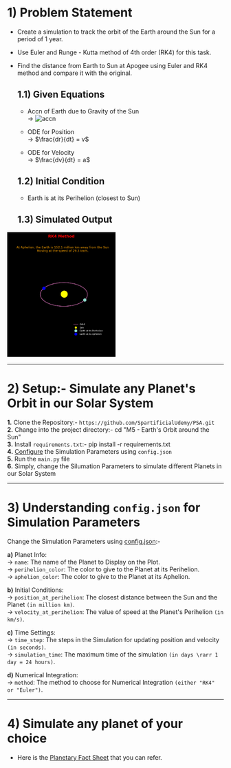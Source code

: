 # 1) Problem Statement

* Create a simulation to track the orbit of the Earth around the Sun for a period of 1 year.
* Use Euler and Runge - Kutta method of 4th order (RK4) for this task.
* Find the distance from Earth to Sun at Apogee using Euler and RK4 method and compare it with the original.

   ## 1.1) Given Equations

   * Accn of Earth due to Gravity of the Sun                    
       → ![accn](https://www.sciweavers.org/upload/Tex2Img_1707682789/render.png)
   
   * ODE for Position                               
       → $\frac{dr}{dt} = v$ 
   
   * ODE for Velocity                  
      → $\frac{dv}{dt} = a$
   
   ## 1.2) Initial Condition
   * Earth is at its Perihelion (closest to Sun)
   
   ## 1.3) Simulated Output
<img src="earth_orbit.png" alt="Orbit of the Earth" width=50%>


---

# 2) Setup:- Simulate any Planet's Orbit in our Solar System
**1.** Clone the Repository:- `https://github.com/SpartificialUdemy/PSA.git`            
**2.** Change into the project directory:- cd "M5 - Earth's Orbit around the Sun"          
**3.** Install `requirements.txt`:- pip install -r requirements.txt                 
**4.** <a href="#useage">Configure</a> the Simulation Parameters using `config.json`        
**5.** Run the `main.py` file                                                                   
**6.** Simply, change the Silumation Parameters to simulate different Planets in our Solar System      

---

# <h1 id='useage'>3) Understanding `config.json` for Simulation Parameters</h1>
Change the Simulation Parameters using [config.json](https://github.com/SpartificialUdemy/PSA/blob/main/M5%20-%20Earth's%20Orbit%20around%20the%20Sun/config.json):- 

   **a)** Planet Info:                                              
      → `name`: The name of the Planet to Display on the Plot.                      
      → `perihelion_color`: The color to give to the Planet at its Perihelion.                   
      → `aphelion_color`: The color to give to the Planet at its Aphelion.                  
                                 
   **b)** Initial Conditions:                                                                             
      → `position_at_perihelion`: The closest distance between the Sun and the Planet `(in million km)`.                                                                                       
      → `velocity_at_perihelion`: The value of speed at the Planet's Perihelion `(in km/s)`.                 
                          
   **c)** Time Settings:                                                                             
      → `time_step`: The steps in the Simulation for updating position and velocity `(in seconds)`.      
      → `simulation_time`: The maximum time of the simulation `(in days \rarr 1 day = 24 hours)`.      
                               
   **d)** Numerical Integration:                                                              
      → `method`: The method to choose for Numerical Integration `(either "RK4" or "Euler")`.      

---

# 4) Simulate any planet of your choice
* Here is the [Planetary Fact Sheet](https://nssdc.gsfc.nasa.gov/planetary/factsheet/
) that you can refer.
